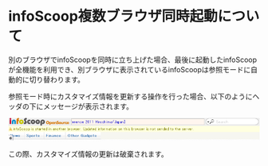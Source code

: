# infoScoop複数ブラウザ同時起動について

別のブラウザでinfoScoopを同時に立ち上げた場合、最後に起動したinfoScoopが全機能を利用でき、別ブラウザに表示されているinfoScoopは参照モードに自動的に切り替わります。

参照モード時にカスタマイズ情報を更新する操作を行った場合、以下のようにヘッダの下にメッセージが表示されます。

![infoScoop同時起動時のメッセージ][The message when you start the infoScoop in multiple browsers]

この際、カスタマイズ情報の更新は破棄されます。


[The message when you start the infoScoop in multiple browsers]: images/etc/starting-infoscoop-in-multiple-browsers.png "infoScoop同時起動時のメッセージ"
